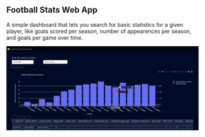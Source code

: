 ## Football Stats Web App

A simple dashboard that lets you search for basic statistics for a given player, like goals scored per season, number of appearences per season, and goals per game over time.

![Alt text](app/assets/footballappscrn.png?raw=true "Title")
